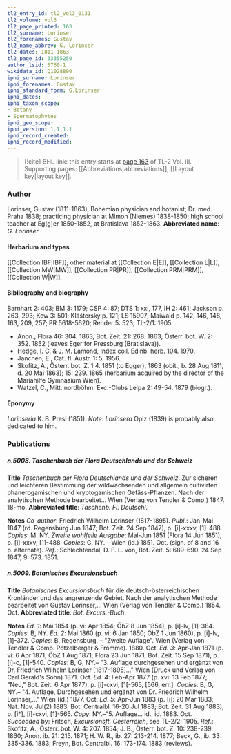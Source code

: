 ```yaml
---
tl2_entry_id: tl2_vol3_0131
tl2_volume: vol3
tl2_page_printed: 163
tl2_surname: Lorinser
tl2_forenames: Gustav
tl2_name_abbrev: G. Lorinser
tl2_dates: 1811-1863
tl2_page_id: 33355250
author_lsid: 5760-1
wikidata_id: Q1028890
ipni_surname: Lorinser
ipni_forenames: Gustav
ipni_standard_form: G.Lorinser
ipni_dates: 
ipni_taxon_scope: 
- Botany
- Spermatophytes
ipni_geo_scope: 
ipni_version: 1.1.1.1
ipni_record_created: 
ipni_record_modified:
---
```



> [!cite] BHL link: this entry starts at [page 163](https://www.biodiversitylibrary.org/page/33355250) of TL-2 Vol. III.
> Supporting pages: [[Abbreviations|abbreviations]], [[Layout key|layout key]].

### Author

Lorinser, Gustav (1811-1863), Bohemian physician and botanist; Dr. med. Praha 1838; practicing physician at Mimon (Niemes) 1838-1850; high school teacher at Eg(g)er 1850-1852, at Bratislava 1852-1863. 
**Abbreviated name**: *G. Lorinser*

#### Herbarium and types

[[Collection IBF|IBF]]; other material at [[Collection E|E]], [[Collection L|L]], [[Collection MW|MW]], [[Collection PR|PR]], [[Collection PRM|PRM]], [[Collection W|W]].

#### Bibliography and biography

Barnhart 2: 403; BM 3: 1179; CSP 4: 87; DTS 1: xxi, 177, IH 2: 461; Jackson p. 263, 293; Kew 3: 501; Klášterský p. 121; LS 15907; Maiwald p. 142, 146, 148, 163, 209, 257; PR 5618-5620; Rehder 5: 523; TL-2/1: 1905.
- Anon., Flora 46: 304. 1863, Bot. Zeit. 21: 268. 1863; Österr. bot. W. 2: 352. 1852 (leaves Eger for Pressburg (Bratislava)).
- Hedge, I. C. & J. M. Lamond, Index coll. Edinb. herb. 104. 1970.
- Janchen, E., Cat. fl. Austr. 1: 5. 1956.
- Skofitz, A., Österr. bot. Z. 1:4. 1851 (to Egger), 1863 (obit., b. 28 Aug 1811, d. 20 Mai 1863); 15: 239. 1865 (herbarium acquired by the director of the Mariahilfe Gymnasium Wien).
- Watzel, C., Mitt. nordböhm. Exc.-Clubs Leipa 2: 49-54. 1879 (biogr.).

#### Eponymy

*Lorinseria* K. B. Presl (1851). *Note*: *Lorinsera* Opiz (1839) is probably also dedicated to him.

### Publications

##### n.5008. Taschenbuch der Flora Deutschlands und der Schweiz

**Title**
*Taschenbuch der Flora Deutschlands und der Schweiz*. Zur sicheren und leichteren Bestimmung der wildwachsenden und allgemein cultivirten phanerogamischen und kryptogamischen Gefäss-Pflanzen. Nach der analytischen Methode bearbeitet... Wien (Verlag von Tendler & Comp.) 1847. 18-mo.
**Abbreviated title**: *Taschenb. Fl. Deutschl.*

**Notes**
*Co-author*: Friedrich Wilhelm Lorinser (1817-1895).
*Publ*.: Jan-Mai 1847 (rd. Regensburg Jun 1847; Bot. Zeit. 24 Sep 1847), p. \[i\]-xxxv, \[1\]-488. *Copies*: M. NY.
*Zweite wohlfeile Ausgabe*: Mai-Jun 1851 (Flora 14 Jun 1851), p. \[i\]-xxxv, \[1\]-488. *Copies*: G, NY. – Wien (id.) 1851. Oct. (sign. of 8 and 16 p. alternate).
*Ref*.: Schlechtendal, D. F. L. von, Bot. Zeit. 5: 689-690. 24 Sep 1847, 9: 573. 1851.

##### n.5009. Botanisches Excursionsbuch

**Title**
*Botanisches Excursionsbuch* für die deutsch-österreichischen Kronländer und das angrenzende Gebiet. Nach der analytischen Methode bearbeitet von Gustav Lorinser,... Wien (Verlag von Tendler & Comp.) 1854. Oct.
**Abbreviated title**: *Bot. Excurs.-Buch*.

**Notes**
*Ed. 1*: Mai 1854 (p. vi: Apr 1854; ÖbZ 8 Jun 1854), p. \[i\]-lv, \[1\]-384. *Copies*: B, NY.
*Ed. 2*: Mai 1860 (p. vi: 6 Jan 1850; ÖbZ 1 Jun 1860), p. \[i\]-lv, \[1\]-372. *Copies*: B, Regensburg. – "Zweite Auflage". Wien (Verlag von Tendler & Comp. Pötzelberger & Fromme). 1880. Oct.
*Ed. 3*: Apr-Jan 1871 (p. vi: 6 Apr 1871; ÖbZ 1 Aug 1871; Flora 23 Jun 1871; Bot. Zeit. 15 Sep 1871), p. \[i\]-c, \[1\]-540. *Copies*: B, G, NY.– "3. Auflage durchgesehen und ergänzt von Dr. Friedrich Wilhelm Lorinser \[1817-1895\]..." Wien (Druck und Verlag von Carl Gerald's Sohn) 1871. Oct.
*Ed. 4*: Feb-Apr 1877 (p. xvi: 13 Feb 1877; "Neu," Bot. Zeit. 6 Apr 1877), p. \[i\]-cxvi, \[1\[-565, \[566, err.\]. *Copies*: B, G, NY.– "4. Auflage, Durchgesehen und ergänzt von Dr. Friedrich Wilhelm Lorinser,..." Wien (id.) 1877. Oct.
*Ed. 5*: Apr-Jun 1883 (p. \[i\]: 20 Mar 1883; Nat. Nov. Jul(2) 1883; Bot. Centralbl. 16-20 Jul 1883; Bot. Zeit. 31 Aug 1883), p. \[i\*\], \[i\]-cxvi, \[1\]-565. *Copy*: NY.–"5. Auflage... id., id. 1883. Oct.
*Succeeded* by: Fritsch, *Excursionsft. Oesterreich*, see TL-2/2: 1905.
*Ref*.: Skofitz, A., Österr. bot. W. 4: 207. 1854; J. B., Österr. bot. Z. 10: 238-239. 1860; Anon. ib. 21: 215. 1871; H. W. R., ib. 27: 213-214. 1877; Beck, G., ib. 33: 335-336. 1883; Freyn, Bot. Centralbl. 16: 173-174. 1883 (reviews).

